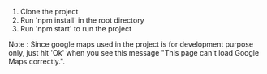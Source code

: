 1) Clone the project
2) Run 'npm install' in the root directory
3) Run 'npm start' to run the project


Note : Since google maps used in the project is for development purpose only, just hit 'Ok' when you see this message "This page can't load Google Maps correctly.".
